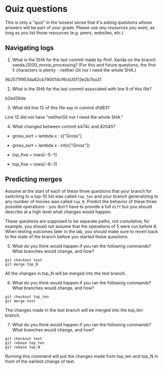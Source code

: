 # Quiz questions

This is only a "quiz" in the loosest sense that it's asking questions whose
answers will be part of your grade. Please use *any resources you want*, as
long as you list those resources (e.g. peers, websites, etc.)

## Navigating logs

1. What is the SHA for the last commit made by Prof. Xanda on the branch
xanda_0000_movie_processing?
(For this and future questions, the first 5 characters is plenty - neither
Git nor I need the whole SHA.)

9b2571f953da82cb790014cf6cb35f13e2b7ba31

2. What is the SHA for the last commit associated with line 9 of this file?

b2ed39de

3. What did line 12 of this file say in commit d1d83?

Line 12 did not have "neitherGit nor I need the whole SHA."

4. What changed between commit e474c and 82045?

-    gross_sort = lambda x : x["Gross"]
+    gross_sort = lambda x : int(x["Gross"])
-    top_five = rows[:-5:-1]
+    top_five = rows[:-6:-1]

## Predicting merges

Assume at the start of each of these three questions that your
branch for switching to a top-10 list was called `top_ten`
and your branch generalizing to any number of movies was called `top_N`.
Predict the behavior of these three possible operations - you don't
have to provide a full `diff` but you should describe at a high level
what changes would happen.

These questions are supposed to be separate paths, not cumulative;
for example, you should *not* assume that the operations of 5 were run
before 6. When testing outcomes later in the lab, you should make sure to
revert back to the state of the branch before you started these questions.

5. What do you think would happen if you ran the following commands?
What branches would change, and how?
```
git checkout test
git merge top_N
```
All the changes in top_N will be merged into the test branch.

6. What do you think would happen if you ran the following commands?
What branches would change, and how?
```
git checkout top_ten
git merge test
```
The changes made in the test branch will be merged into the top_ten branch.

7. What do you think would happen if you ran the following commands?
What branches would change, and how?
```
git checkout test
git rebase top_ten
git rebase top_N
```
Running this command will put the changes made from top_ten and top_N in front of the earliest change of test.
